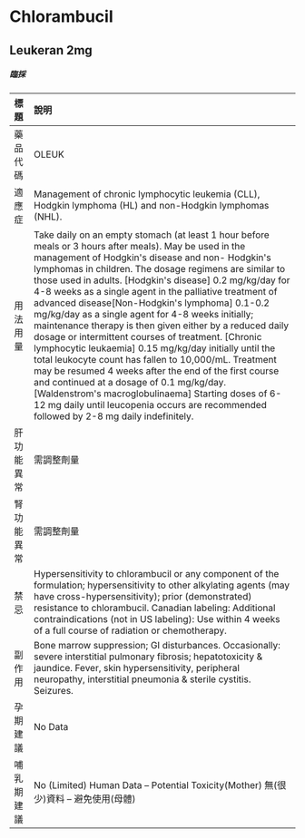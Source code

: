 # Chlorambucil

## Leukeran 2mg

##### 臨採

| 標題       | 說明                                                                                                                                                                                                                                                                                                                                                                                                                                                                                                                                                                                                                                                                                                                                                                                                                                                                                                                                            |
|:-----------|:------------------------------------------------------------------------------------------------------------------------------------------------------------------------------------------------------------------------------------------------------------------------------------------------------------------------------------------------------------------------------------------------------------------------------------------------------------------------------------------------------------------------------------------------------------------------------------------------------------------------------------------------------------------------------------------------------------------------------------------------------------------------------------------------------------------------------------------------------------------------------------------------------------------------------------------------|
| 藥品代碼   | OLEUK                                                                                                                                                                                                                                                                                                                                                                                                                                                                                                                                                                                                                                                                                                                                                                                                                                                                                                                                           |
| 適應症     | Management of chronic lymphocytic leukemia (CLL), Hodgkin lymphoma (HL) and non-Hodgkin lymphomas (NHL).                                                                                                                                                                                                                                                                                                                                                                                                                                                                                                                                                                                                                                                                                                                                                                                                                                        |
| 用法用量   | Take daily on an empty stomach (at least 1 hour before meals or 3 hours after meals). May be used in the management of Hodgkin's disease and non- Hodgkin's lymphomas in children. The dosage regimens are similar to those used in adults.  [Hodgkin's disease] 0.2 mg/kg/day for 4-8 weeks as a single agent in the palliative treatment of advanced disease[Non-Hodgkin's lymphoma] 0.1-0.2 mg/kg/day as a single agent for 4-8 weeks initially; maintenance therapy is then given either by a reduced daily dosage or intermittent courses of treatment.  [Chronic lymphocytic leukaemia] 0.15 mg/kg/day initially until the total leukocyte count has fallen to 10,000/mL. Treatment may be resumed 4 weeks after the end of the first course and continued at a dosage of 0.1 mg/kg/day. [Waldenstrom's macroglobulinaema] Starting doses of 6-12 mg daily until leucopenia occurs are recommended followed by 2-8 mg daily indefinitely. |
| 肝功能異常 | 需調整劑量                                                                                                                                                                                                                                                                                                                                                                                                                                                                                                                                                                                                                                                                                                                                                                                                                                                                                                                                      |
| 腎功能異常 | 需調整劑量                                                                                                                                                                                                                                                                                                                                                                                                                                                                                                                                                                                                                                                                                                                                                                                                                                                                                                                                      |
| 禁忌       | Hypersensitivity to chlorambucil or any component of the formulation; hypersensitivity to other alkylating agents (may have cross-hypersensitivity); prior (demonstrated) resistance to chlorambucil. Canadian labeling: Additional contraindications (not in US labeling): Use within 4 weeks of a full course of radiation or chemotherapy.                                                                                                                                                                                                                                                                                                                                                                                                                                                                                                                                                                                                   |
| 副作用     | Bone marrow suppression; GI disturbances. Occasionally: severe interstitial pulmonary fibrosis; hepatotoxicity & jaundice. Fever, skin hypersensitivity, peripheral neuropathy, interstitial pneumonia & sterile cystitis. Seizures.                                                                                                                                                                                                                                                                                                                                                                                                                                                                                                                                                                                                                                                                                                            |
| 孕期建議   | No Data                                                                                                                                                                                                                                                                                                                                                                                                                                                                                                                                                                                                                                                                                                                                                                                                                                                                                                                                         |
| 哺乳期建議 | No (Limited) Human Data – Potential Toxicity(Mother) 無(很少)資料 – 避免使用(母體)                                                                                                                                                                                                                                                                                                                                                                                                                                                                                                                                                                                                                                                                                                                                                                                                                                                              |

